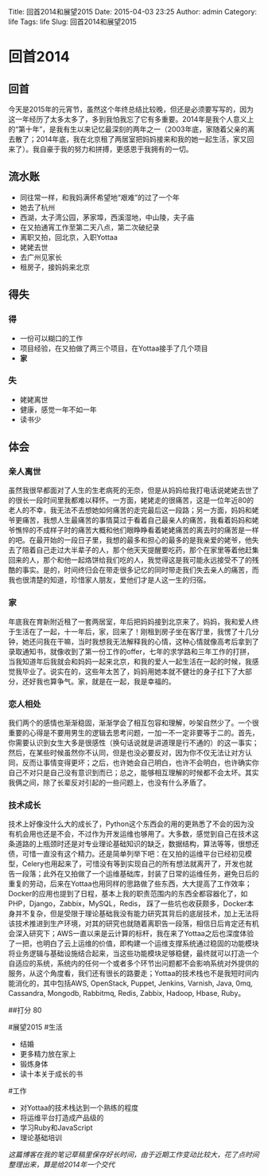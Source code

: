 Title: 回首2014和展望2015
Date: 2015-04-03 23:25
Author: admin
Category: life
Tags: life
Slug: 回首2014和展望2015
 
# 回首2014
## 回首
今天是2015年的元宵节，虽然这个年终总结比较晚，但还是必须要写写的，因为这一年经历了太多太多了，多到我怕我忘了它有多重要。2014年是我个人意义上的“第十年”，是我有生以来记忆最深刻的两年之一（2003年底，家随着父亲的离去散了；2014年底，我在北京租了两居室把妈妈接来和我的她一起生活，家又回来了）。我自豪于我的努力和拼搏，更感恩于我拥有的一切。

## 流水账
* 同往常一样，和我妈满怀希望地“艰难”的过了一个年
* 她去了杭州
* 西湖，太子湾公园，茅家埠，西溪湿地，中山陵，夫子庙
* 在又拍通宵工作至第二天八点，第二次破纪录
* 离职又拍，回北京，入职Yottaa
* 姥姥去世
* 去广州见家长
* 租房子，接妈妈来北京

## 得失
### 得
* 一份可以糊口的工作
* 项目经验，在又拍做了两三个项目，在Yottaa接手了几个项目
* **家**

### 失
* 姥姥离世
* 健康，感觉一年不如一年
* 读书少

## 体会
### 亲人离世
虽然我很早都面对了人生的生老病死的无奈，但是从妈妈给我打电话说姥姥去世了的很长一段时间里我都难以释怀。一方面，姥姥走的很痛苦，这是一位年近80的老人的不幸，我无法不去想她如何痛苦的走完最后这一段路；另一方面，妈妈和姥爷更痛苦，我想人生最痛苦的事情莫过于看着自己最亲人的痛苦，我看着妈妈和姥爷憔悴的不成样子时的痛苦大概和他们眼睁睁看着姥姥痛苦的离去时的痛苦是一样的吧。在最开始的一段日子里，我想的最多和担心的最多的是我亲爱的姥爷，他失去了陪着自己走过大半辈子的人，那个他天天提醒要吃药，那个在家里等着他赶集回来的人，那个和他一起烙饼给我们吃的人，我觉得这是我可能永远接受不了的残酷的事实。是的，时间终归会在带走很多记忆的同时带走我们失去亲人的痛苦，而我也很清楚的知道，珍惜家人朋友，爱他们才是人这一生的归宿。

### 家
年底我在育新附近租了一套两居室，年后把妈妈接到北京来了。妈妈，我和爱人终于生活在了一起，十一年后，家，回来了！刚租到房子坐在客厅里，我愣了十几分钟，她还问我在干嘛，当时我想我无法解释我的心情，这种心情就像高考后拿到了录取通知书，就像收到了第一份工作的offer，七年的求学路和三年工作的打拼，当我知道年后我就会和妈妈一起来北京，和我的爱人一起生活在一起的时候，我感觉我毕业了。说实在的，这些年太苦了，妈妈用她本就不健壮的身子扛下了大部分，还好我也算争气。家，就是在一起，我是幸福的。

### 恋人相处
我们两个的感情也渐渐稳固，渐渐学会了相互包容和理解，吵架自然少了。一个很重要的心得是不要用男生的逻辑去思考问题，一加一不一定非要等于二的。首先，你需要认识到女生大多是很感性（换句话说就是讲道理是行不通的）的这一事实；然后，在某些时候虽然你不认同，但是也没必要反对，因为你不仅无法让对方认同，反而让事情变得更坏；之后，也许她会自己明白，也许不会明白，也许确实你自己不对只是自己没有意识到而已；总之，能够相互理解的时候都不会太坏。其实我俩之间，除了长辈反对引起的一些问题上，也没有什么矛盾了。

### 技术成长
技术上好像没什么大的成长了，Python这个东西会的用的更熟悉了不会的因为没有机会用也还是不会，不过作为开发运维也够用了。大多数，感觉到自己在技术这条道路的上瓶颈时还是对专业理论基础知识的缺乏，数据结构，算法等等，很想还债，可惜一直没有这个精力。还是简单列举下吧：在又拍的运维平台已经初见模型，Celery也用起来了，可惜没有等到实现自己的所有想法就离开了，开发也就告一段落；此外在又拍做了一个运维基础库，封装了日常的运维任务，避免日后的重复的劳动，后来在Yottaa也用同样的思路做了些东西，大大提高了工作效率；Docker的应用也提到了日程，基本上我的职责范围内的东西全都容器化了，如PHP，Django，Zabbix，MySQL，Redis， 踩了一些坑也收获颇多，Docker本身并不复杂，但是受限于理论基础我没有能力研究其背后的底层技术，加上无法将该技术推进到生产环境，对其的研究也就随着离职告一段落，相信日后肯定还有机会深入研究下；AWS一直以来是云计算的标杆，我在来了Yottaa之后也深度体验了一把，也明白了云上运维的价值，即构建一个运维支撑系统通过稳固的功能模块将业务逻辑与基础设施结合起来，当这些功能模块足够稳健，最终就可以打造一个自适应的系统，系统内的任何一个或者多个环节出问题都不会影响系统对外提供的服务，从这个角度看，我们还有很长的路要走；Yottaa的技术栈也不是我短时间内能消化的，其中包括AWS, OpenStack, Puppet, Jenkins, Varnish, Java, 0mq, Cassandra, Mongodb, Rabbitmq, Redis, Zabbix, Hadoop, Hbase, Ruby。

##打分
80

#展望2015
#生活
* 结婚
* 更多精力放在家上
* 锻炼身体
* 读十本关于成长的书

#工作
* 对Yottaa的技术栈达到一个熟练的程度
* 将运维平台打造成产品级的
* 学习Ruby和JavaScript
* 理论基础培训

*这篇博客在我的笔记草稿里保存好长时间，由于近期工作变动比较大，花了点时间整理出来，算是给2014年一个交代*

